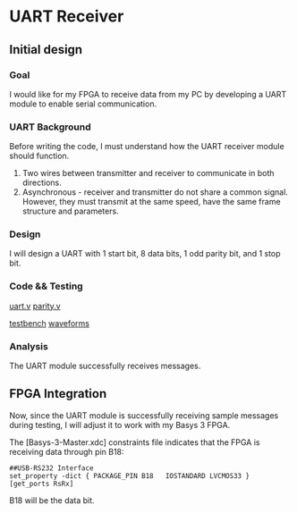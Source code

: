 # UART Receiver

## Initial design

### Goal
I would like for my FPGA to receive data from my PC by developing a UART module to enable serial communication.

### UART Background
Before writing the code, I must understand how the UART receiver module should function.

1. Two wires between transmitter and receiver to communicate in both directions.
2. Asynchronous - receiver and transmitter do not share a common signal. However, they must transmit at the same speed, have the same frame structure and parameters.

### Design
I will design a UART with 1 start bit, 8 data bits, 1 odd parity bit, and 1 stop bit.

### Code && Testing
[uart.v](https://github.com/coolnikitav/nikitas-notebook/blob/main/engineering/serial-uart/uart.v) [parity.v](https://github.com/coolnikitav/nikitas-notebook/blob/main/engineering/serial-uart/parity.v)

[testbench](https://github.com/coolnikitav/nikitas-notebook/blob/main/engineering/serial-uart/uart_tb.v)  [waveforms](https://github.com/coolnikitav/nikitas-notebook/blob/main/engineering/serial-uart/uart_tb_waveform.md)

### Analysis
The UART module successfully receives messages.

## FPGA Integration

Now, since the UART module is successfully receiving sample messages during testing, I will adjust it to work with my Basys 3 FPGA.

The [Basys-3-Master.xdc] constraints file indicates that the FPGA is receiving data through pin B18:
```
##USB-RS232 Interface
set_property -dict { PACKAGE_PIN B18   IOSTANDARD LVCMOS33 } [get_ports RsRx]
```
B18 will be the data bit.
